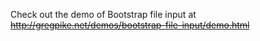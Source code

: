 Check out the demo of Bootstrap file input at ~~http://gregpike.net/demos/bootstrap-file-input/demo.html~~

